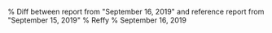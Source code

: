 % Diff between report from "September 16, 2019" and reference report from "September 15, 2019"
% Reffy
% September 16, 2019

